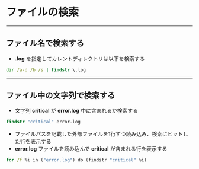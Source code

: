 # ファイルの検索  

***
## ファイル名で検索する  
* __.log__ を指定してカレントディレクトリは以下を検索する
```cmd
dir /a-d /b /s | findstr \.log
```

***
## ファイル中の文字列で検索する  
* 文字列 __critical__ が __error.log__ 中に含まれるか検索する
```cmd
findstr "critical" error.log
```

* ファイルパスを記載した外部ファイルを1行ずつ読み込み、検索にヒットした行を表示する
* __error.log__ ファイルを読み込んで __critical__ が含まれる行を表示する
```cmd
for /f %i in ("error.log") do (findstr "critical" %i)
```